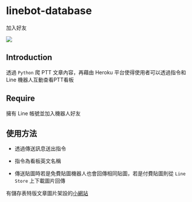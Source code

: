 # linebot-database

加入好友

<img src="https://imgur.com/5zBQIkB.png">

Introduction
---

透過 `Python` 爬 PTT 文章內容，再藉由 Heroku 平台使得使用者可以透過指令和 Line 機器人互動查看PTT看板

Require
---
擁有 Line 帳號並加入機器人好友

使用方法
---

- 透過傳送訊息送出指令

- 指令為看板英文名稱

- 傳送貼圖時若是免費貼圖機器人也會回傳相同貼圖，若是付費貼圖則從 `Line Store` 上下載圖片回傳


有儲存表特版文章圖片架設的[小網站](http://jimmy-01.herokuapp.com/)
